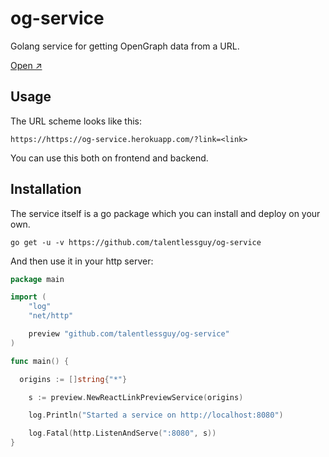 # og-service

Golang service for getting OpenGraph data from a URL.

[Open ↗](https://og-service.herokuapp.com/)

## Usage

The URL scheme looks like this:

```
https://https://og-service.herokuapp.com/?link=<link>
```

You can use this both on frontend and backend.

## Installation

The service itself is a go package which you can install and deploy on your own.

```shell
go get -u -v https://github.com/talentlessguy/og-service
```

And then use it in your http server:

```go
package main

import (
	"log"
	"net/http"

	preview "github.com/talentlessguy/og-service"
)

func main() {

  origins := []string{"*"}

	s := preview.NewReactLinkPreviewService(origins)

	log.Println("Started a service on http://localhost:8080")

	log.Fatal(http.ListenAndServe(":8080", s))
}
```
